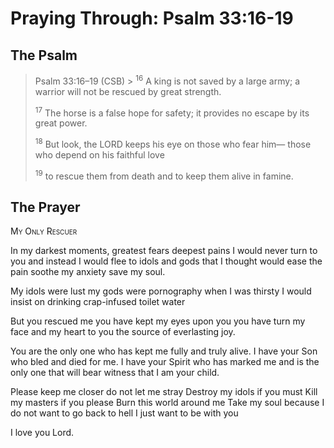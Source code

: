# Praying Through: Psalm 33:16-19

## The Psalm

>Psalm 33:16–19 (CSB)  >
><sup>16</sup> A king is not saved by a large army; a warrior will not be rescued by great strength. 
>
><sup>17</sup> The horse is a false hope for safety; it provides no escape by its great power. 
>
><sup>18</sup> But look, the LORD keeps his eye on those who fear him— those who depend on his faithful love 
>
><sup>19</sup> to rescue them from death and to keep them alive in famine.

## The Prayer

<div style="font-variant: small-caps;">
My Only Rescuer
</div>


In my darkest moments,
  greatest fears
  deepest pains
  I would never turn to you
  and instead I would flee
  to idols and gods
  that I thought would ease the pain
  soothe my anxiety
  save my soul.

My idols were lust
  my gods were pornography
  when I was thirsty
  I would insist on drinking
  crap-infused
  toilet water

But you rescued me
  you have kept my eyes upon you
  you have turn my face
  and my heart
  to you
  the source of everlasting joy.

You are the only one
  who has kept me 
  fully and truly
  alive.
  I have your Son
  who bled and died for me.
  I have your Spirit
  who has marked me
  and is the only one
  that will bear witness
  that I am your child.

Please keep me closer
  do not let me stray
  Destroy my idols if you must
  Kill my masters if you please
  Burn this world around me
  Take my soul
  because I do not want to go back to hell
  I just want to be with you

I love you Lord.
